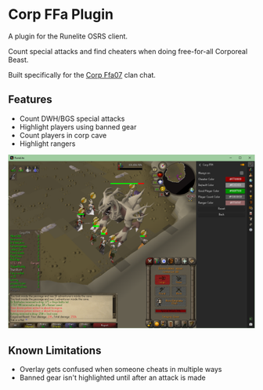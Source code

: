 # Corp FFa Plugin

A plugin for the Runelite OSRS client.

Count special attacks and find cheaters when doing free-for-all Corporeal Beast.

Built specifically for the [Corp Ffa07](https://secure.runescape.com/m=forum/forums?320,321,348,66174430,goto,1) clan chat.

## Features

-   Count DWH/BGS special attacks
-   Highlight players using banned gear
-   Count players in corp cave
-   Highlight rangers

![Using the plugin](./docs/plugin.png)


## Known Limitations

- Overlay gets confused when someone cheats in multiple ways
- Banned gear isn't highlighted until after an attack is made
